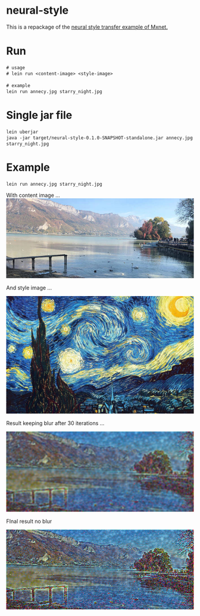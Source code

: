 
# neural-style

This is a repackage of the [neural style transfer example of Mxnet.](https://github.com/apache/incubator-mxnet/tree/master/contrib/clojure-package/examples/neural-style) 

# Run 

```
# usage
# lein run <content-image> <style-image>

# example
lein run annecy.jpg starry_night.jpg 
```

# Single jar file

```
lein uberjar
java -jar target/neural-style-0.1.0-SNAPSHOT-standalone.jar annecy.jpg starry_night.jpg 
```

# Example 

```
lein run annecy.jpg starry_night.jpg 
```

With content image ...
![](annecy.jpg)

And style image ...

![](starry_night.jpg)

Result keeping blur after 30 iterations ...

![](out_28.png)

FInal result no blur

![](final.png)